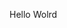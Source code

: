 Hello Wolrd





















































































































































































































































































































































































































































































































































































































































































































































































































































































































































































































































































































































































































































































































































































































































































































































































































































































































































































































































































































































































































































































































































































































































































































































































































































































































































































































































































































































































































































































































































































































































































































































































































































































































































































































































































































































































































































































































































































































































































































































































































































































































































































































































































